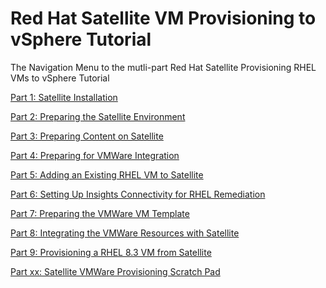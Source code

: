 # Red Hat Satellite VM Provisioning to vSphere Tutorial  

The Navigation Menu to the mutli-part Red Hat Satellite Provisioning RHEL VMs to vSphere Tutorial  

[Part 1: Satellite Installation](https://github.com/pslucas0212/Part1-Satellite-Install)

[Part 2: Preparing the Satellite Environment](https://github.com/pslucas0212/Part-2-Preparing-the-Satellite-Environment)  

[Part 3: Preparing Content on Satellite](https://github.com/pslucas0212/Part-3-Preparing-Content-on-Satellite)  

[Part 4: Preparing for VMWare Integration](https://github.com/pslucas0212/Part-4-Preparing-for-VMWare-Integration)

[Part 5: Adding an Existing RHEL VM to Satellite]()

[Part 6: Setting Up Insights Connectivity for RHEL Remediation](https://github.com/pslucas0212/Part-6-Setting-Up-Insights-Connectivity-for-RHEL-Remdation)

[Part 7: Preparing the VMWare VM Template](https://github.com/pslucas0212/Part-5-Perparing-the-VMWare-VM-Template)

[Part 8: Integrating the VMWare Resources with Satellite](https://github.com/pslucas0212/Part-6-TBN)

[Part 9: Provisioning a RHEL 8.3 VM from Satellite]()

[Part xx: Satellite VMWare Provisioning Scratch Pad](https://github.com/pslucas0212/Part-X-Satellite-VMWare-Provisioning-Scratch-Pad)
